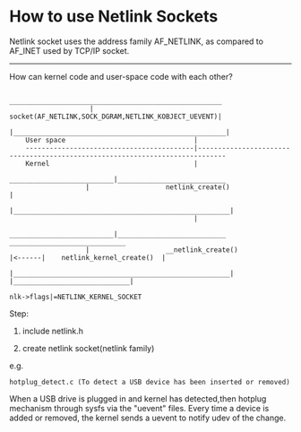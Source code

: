 # How to use Netlink Sockets
Netlink socket uses the address family AF_NETLINK, as compared to AF_INET used by TCP/IP socket. 

------------------------------------------------------------------------------------------------------------------------------------------
How can kernel code and user-space code  with each other?

                         _____________________________________________________
                        | socket(AF_NETLINK,SOCK_DGRAM,NETLINK_KOBJECT_UEVENT)|
                        |_____________________________________________________|
        User space                                |    
        ------------------------------------------|-----------------------------------------------------------------------------
        Kernel                                    |    
                        __________________________|___________________________
                       |                   netlink_create()                   |
                       |______________________________________________________|
                                                  |
                        __________________________|___________________________         _____________________________
                       |                   __netlink_create()                 |<------|    netlink_kernel_create()  |
                       |______________________________________________________|       |_____________________________|
                                                                                      nlk->flags|=NETLINK_KERNEL_SOCKET  

 
            

Step:
 1. include  netlink.h
 
 2. create netlink socket(netlink family) 
 


e.g.

    hotplug_detect.c (To detect a USB device has been inserted or removed)
        
   When a USB drive is plugged in and kernel has detected,then hotplug mechanism through sysfs via the
   "uevent" files. Every time a device is added or removed, the kernel sends a uevent to notify udev of the change.
